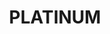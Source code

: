 ---
id: plan3
title: PLATINUM
price: '$80'
duration: 'mo'
button: Enter eVDC
link: https://vdc.testnet.grid.tf/vdc
includeTitle: What's included?
options:
  [A Kubernetes Controller and 2 Worker Nodes, 8 GB Memory, 10TB Storage, A Network Gateway]
---